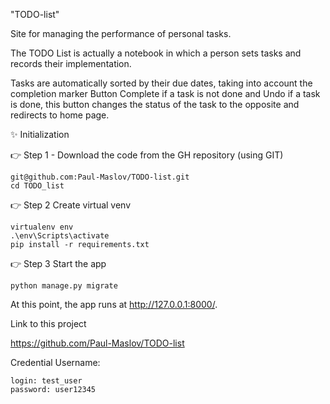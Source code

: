 "TODO-list" 

Site for managing the performance of personal tasks. 

The TODO List is actually a notebook in which a person sets tasks
and records their implementation. 

Tasks are automatically sorted by their due dates, 
taking into account the completion marker Button 
Complete if a task is not done and Undo if a task is done, 
this button changes the status of the task to the opposite and redirects to home page.


✨ Initialization

👉 Step 1 - Download the code from the GH repository (using GIT)

```angular2html
git@github.com:Paul-Maslov/TODO-list.git
cd TODO_list
```


👉 Step 2 Create virtual venv
```angular2html
virtualenv env
.\env\Scripts\activate
pip install -r requirements.txt

```

👉 Step 3 Start the app

```angular2html
python manage.py migrate
```

At this point, the app runs at http://127.0.0.1:8000/.

Link to this project

https://github.com/Paul-Maslov/TODO-list

Credential Username:
```angular2html
login: test_user
password: user12345
```

